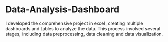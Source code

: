# Data-Analysis-Dashboard
I developed the comprehensive  project in excel, creating multiple dashboards and tables to analyze the data. This process involved several stages, including data preprocessing, data cleaning and data visualization.
